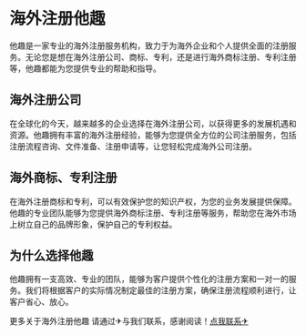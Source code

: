 # 海外注册他趣

他趣是一家专业的海外注册服务机构，致力于为海外企业和个人提供全面的注册服务。无论您是想在海外注册公司、商标、专利，还是进行海外商标注册、专利注册等，他趣都能为您提供专业的帮助和指导。

## 海外注册公司

在全球化的今天，越来越多的企业选择在海外注册公司，以获得更多的发展机遇和资源。他趣拥有丰富的海外注册经验，能够为您提供全方位的公司注册服务，包括注册流程咨询、文件准备、注册申请等，让您轻松完成海外公司注册。

## 海外商标、专利注册

在海外注册商标和专利，可以有效保护您的知识产权，为您的业务发展提供保障。他趣的专业团队能够为您提供海外商标注册、专利注册等服务，帮助您在海外市场上树立自己的品牌形象，保护自己的专利权益。

## 为什么选择他趣

他趣拥有一支高效、专业的团队，能够为客户提供个性化的注册方案和一对一的服务。我们将根据客户的实际情况制定最佳的注册方案，确保注册流程顺利进行，让客户省心、放心。

更多关于海外注册他趣 请通过✈与我们联系，感谢阅读！[点我联系✈](https://help.G208.com)
